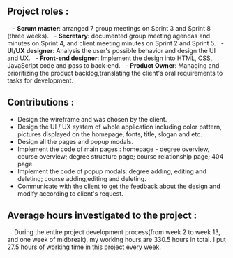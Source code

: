## **Project roles :**  
   - **Scrum master**: arranged 7 group meetings on Sprint 3 and Sprint 8 (three weeks).
   - **Secretary**: documented group meeting agendas and minutes on Sprint 4, and client meeting minutes on Sprint 2 and Sprint 5.
   - **UI/UX designer**: Analysis the user's possible behavior and design the UI and UX.
   - **Front-end designer**: Implement the design into HTML, CSS, JavaScript code and pass to back-end.
   - **Product Owner**: Managing and prioritizing the product backlog,translating the client's oral requirements to tasks for development.


## **Contributions :**  
  - Design the wireframe and was chosen by the client.
  - Design the UI /  UX system of whole application including color pattern, pictures displayed on the homepage, fonts, title, slogan and etc.
  - Design all the pages and popup modals.
  - Implement the code of main pages : homepage - degree overview, course overview; degree structure page; course relationship page; 404 page.
  - Implement the code of popup modals: degree adding, editing and deleting; course adding,editing and deleting.
  - Communicate with the client to get the feedback about the design and modify according to client's request.
    

##  **Average hours investigated to the project :**

    During the entire project development process(from week 2 to week 13, and one week of midbreak), my working hours are 330.5 hours in total. I put 27.5 hours of working time in this project every week.
